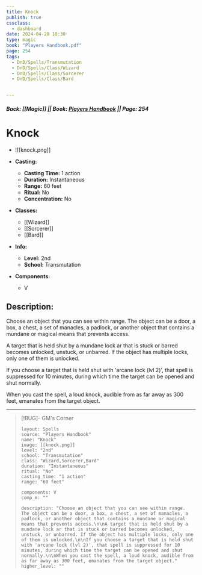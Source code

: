 ```yaml
---
title: Knock
publish: true
cssclass:
  - dashboard
date: 2024-04-20 18:30
type: magic
book: "Players Handbook.pdf"
page: 254
tags:
  - DnD/Spells/Transmutation
  - DnD/Spells/Class/Wizard
  - DnD/Spells/Class/Sorcerer
  - DnD/Spells/Class/Bard


---
```


##### Back: [[Magic]] || Book: [Players Handbook](https://drive.google.com/drive/folders/1O5bhpYizcIT5xxAoLOuzCRht_PVS7VSG?usp=sharing) || Page: 254

# Knock
- ![[knock.png]]
- **Casting:**
    - **Casting Time:** 1 action
    - **Duration:** Instantaneous
    - **Range:** 60 feet
    - **Ritual:** No
    - **Concentration:** No
- **Classes:**
    - [[Wizard]]
    - [[Sorcerer]]
    - [[Bard]]

- **Info:**
    - **Level:** 2nd
    - **School:** Transmutation
- **Components:**
    - V


## Description:
Choose an object that you can see within range. The object can be a door, a box, a chest, a set of manacles, a padlock, or another object that contains a mundane or magical means that prevents access.

A target that is held shut by a mundane lock ar that is stuck or barred becomes unlocked, unstuck, or unbarred. If the object has multiple locks, only one of them is unlocked.

If you choose a target that is held shut with 'arcane lock (lvl 2)', that spell is suppressed for 10 minutes, during which time the target can be opened and shut normally.

When you cast the spell, a loud knock, audible from as far away as 300 feet, emanates from the target object.



---

> [!BUG]- GM's Corner
>
> ```statblock
> layout: Spells
> source: "Players Handbook"
> name: "Knock"
> image: [[knock.png]]
> level: "2nd"
> school: "Transmutation"
> class: "Wizard,Sorcerer,Bard"
> duration: "Instantaneous"
> ritual: "No"
> casting_time: "1 action"
> range: "60 feet"
>
> components: V
> comp_m: ""
>
> description: "Choose an object that you can see within range. The object can be a door, a box, a chest, a set of manacles, a padlock, or another object that contains a mundane or magical means that prevents access.\n\nA target that is held shut by a mundane lock ar that is stuck or barred becomes unlocked, unstuck, or unbarred. If the object has multiple locks, only one of them is unlocked.\n\nIf you choose a target that is held shut with 'arcane lock (lvl 2)', that spell is suppressed for 10 minutes, during which time the target can be opened and shut normally.\n\nWhen you cast the spell, a loud knock, audible from as far away as 300 feet, emanates from the target object."
> higher_level: ""
> ```
